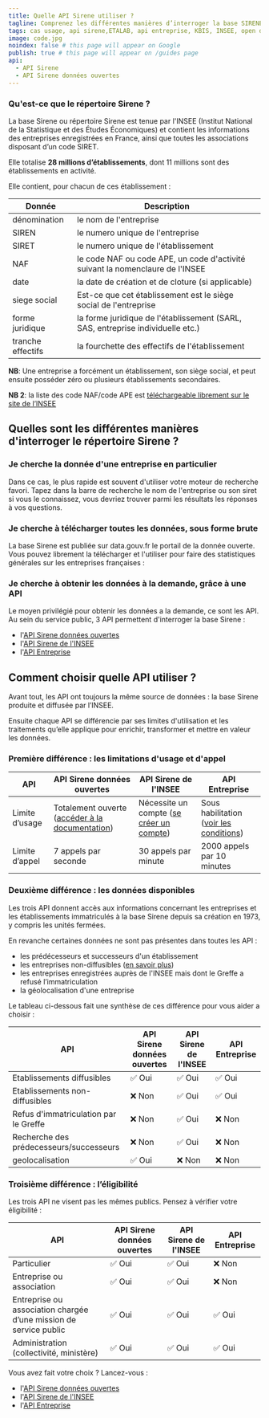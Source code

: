 ```yaml
---
title: Quelle API Sirene utiliser ?
tagline: Comprenez les différentes manières d’interroger la base SIRENE des entreprises
tags: cas usage, api sirene,ETALAB, api entreprise, KBIS, INSEE, open data
image: code.jpg
noindex: false # this page will appear on Google
publish: true # this page will appear on /guides page
api:
  - API Sirene
  - API Sirene données ouvertes
---
```


### Qu'est-ce que le répertoire Sirene ?

La base Sirene ou répertoire Sirene est tenue par l'INSEE (Institut National de la Statistique et des Études Économiques) et contient les informations des entreprises enregistrées en France, ainsi que toutes les associations disposant d’un code SIRET.

Elle totalise **28 millions d’établissements**, dont 11 millions sont des établissements en activité.

Elle contient, pour chacun de ces établissement :

| Donnée            | Description                                                                     |
| ----------------- | ------------------------------------------------------------------------------- |
| dénomination      | le nom de l'entreprise                                                          |
| SIREN             | le numero unique de l'entreprise                                                |
| SIRET             | le numero unique de l'établissement                                             |
| NAF               | le code NAF ou code APE, un code d'activité suivant la nomenclaure de l'INSEE   |
| date              | la date de création et de cloture (si applicable)                               |
| siege social      | Est-ce que cet établissement est le siège social de l'entreprise                |
| forme juridique   | la forme juridique de l'établissement (SARL, SAS, entreprise individuelle etc.) |
| tranche effectifs | la fourchette des effectifs de l'établissement                                  |

**NB**: Une entreprise a forcément un établissement, son siège social, et peut ensuite posséder zéro ou plusieurs établissements secondaires.

**NB 2**: la liste des code NAF/code APE est [téléchargeable librement sur le site de l’INSEE](https://www.insee.fr/fr/information/2406147)

## Quelles sont les différentes manières d'interroger le répertoire Sirene ?

### Je cherche la donnée d'une entreprise en particulier

Dans ce cas, le plus rapide est souvent d'utiliser votre moteur de recherche favori. Tapez dans la barre de recherche le nom de l'entreprise ou son siret si vous le connaissez, vous devriez trouver parmi les résultats les réponses à vos questions.

### Je cherche à télécharger toutes les données, sous forme brute

La base Sirene est publiée sur <External href='https://data.gouv.fr'>data.gouv.fr</External> le portail de la donnée ouverte. Vous pouvez librement la télécharger et l'utiliser pour faire des statistiques générales sur les entreprises françaises :

<Datagouv title="Accèder aux données de la base Sirene sur data.gouv" href="https://www.data.gouv.fr/fr/datasets/base-sirene-des-entreprises-et-de-leurs-etablissements-siren-siret/" />

### Je cherche à obtenir les données à la demande, grâce à une API

Le moyen privilégié pour obtenir les données a la demande, ce sont les API. Au sein du service public, 3 API permettent d'interroger la base Sirene :

- l'[API Sirene données ouvertes](/les-api/api-sirene-donnees-ouvertes)
- l'[API Sirene de l'INSEE](/les-api/sirene_v3)
- l'[API Entreprise](/les-api/api-entreprise)

## Comment choisir quelle API utiliser ?

Avant tout, les API ont toujours la même source de données : la base Sirene produite et diffusée par l’INSEE.

Ensuite chaque API se différencie par ses limites d'utilisation et les traitements qu’elle applique pour enrichir, transformer et mettre en valeur les données.

### Première différence : les limitations d'usage et d'appel

| API            | API Sirene données ouvertes                                                             | API Sirene de l'INSEE                                                                                                         | API Entreprise                                                                   |
| -------------- | --------------------------------------------------------------------------------------- | ----------------------------------------------------------------------------------------------------------------------------- | -------------------------------------------------------------------------------- |
| Limite d’usage | Totalement ouverte ([accéder à la documentation](/les-api/api-sirene-donnees-ouvertes)) | Nécessite un compte ([se créer un compte](https://api.insee.fr/catalogue/site/themes/wso2/subthemes/insee/pages/sign-up.jag)) | Sous habilitation ([voir les conditions](/les-api/api-entreprise/demande-acces)) |
| Limite d’appel | 7 appels par seconde                                                                   | 30 appels par minute                                                                                                          | 2000 appels par 10 minutes                                                       |

### Deuxième différence : les données disponibles

Les trois API donnent accès aux informations concernant les entreprises et les établissements immatriculés à la base Sirene depuis sa création en 1973, y compris les unités fermées.

En revanche certaines données ne sont pas présentes dans toutes les API :

- les prédécesseurs et successeurs d'un établissement
- les entreprises non-diffusibles ([en savoir plus](https://www.insee.fr/fr/information/4127417))
- les entreprises enregistrées auprès de l'INSEE mais dont le Greffe a refusé l’immatriculation
- la géolocalisation d'une entreprise

Le tableau ci-dessous fait une synthèse de ces différence pour vous aider a choisir :

| API                                     | API Sirene données ouvertes | API Sirene de l'INSEE | API Entreprise |
| --------------------------------------- | --------------------------- | --------------------- | -------------- |
| Etablissements diffusibles              | ✅ Oui                      | ✅ Oui                | ✅ Oui         |
| Etablissements non-diffusibles          | ❌ Non                      | ✅ Oui                | ✅ Oui         |
| Refus d'immatriculation par le Greffe   | ❌ Non                      | ✅ Oui                | ❌ Non         |
| Recherche des prédecesseurs/successeurs | ❌ Non                      | ✅ Oui                | ❌ Non         |
| geolocalisation                         | ✅ Oui                      | ❌ Non                | ❌ Non         |

### Troisième différence : l’éligibilité

Les trois API ne visent pas les mêmes publics. Pensez à vérifier votre éligibilité :

| API                                                               | API Sirene données ouvertes | API Sirene de l'INSEE | API Entreprise |
| ----------------------------------------------------------------- | --------------------------- | --------------------- | -------------- |
| Particulier                                                       | ✅ Oui                      | ✅ Oui                | ❌ Non         |
| Entreprise ou association                                         | ✅ Oui                      | ✅ Oui                | ❌ Non         |
| Entreprise ou association chargée d’une mission de service public | ✅ Oui                      | ✅ Oui                | ✅ Oui         |
| Administration (collectivité, ministère)                          | ✅ Oui                      | ✅ Oui                | ✅ Oui         |

Vous avez fait votre choix ? Lancez-vous :

- l'[API Sirene données ouvertes](/les-api/api-sirene-donnees-ouvertes)
- l'[API Sirene de l'INSEE](/les-api/sirene_v3)
- l'[API Entreprise](/les-api/api-entreprise)
